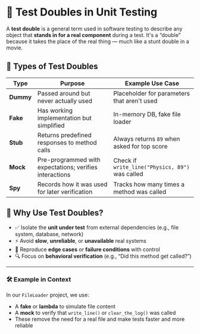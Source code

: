 # 🧪 Test Doubles in Unit Testing

A **test double** is a general term used in software testing to describe any object that **stands in for a real component** during a test. It's a “double” because it takes the place of the real thing — much like a stunt double in a movie.

## 🔁 Types of Test Doubles

| Type      | Purpose                                       | Example Use Case                              |
|-----------|-----------------------------------------------|-----------------------------------------------|
| **Dummy** | Passed around but never actually used         | Placeholder for parameters that aren't used   |
| **Fake**  | Has working implementation but simplified     | In-memory DB, fake file loader                |
| **Stub**  | Returns predefined responses to method calls  | Always returns `89` when asked for top score  |
| **Mock**  | Pre-programmed with expectations; verifies interactions| Check if `write_line("Physics, 89")` was called |
| **Spy**   | Records how it was used for later verification| Tracks how many times a method was called     |

## 🧠 Why Use Test Doubles?

- ✅ Isolate the **unit under test** from external dependencies (e.g., file system, database, network)
- ⚡ Avoid **slow**, **unreliable**, or **unavailable** real systems
- 🔁 Reproduce **edge cases** or **failure conditions** with control
- 🔍 Focus on **behavioral verification** (e.g., “Did this method get called?”)

---

### 🛠 Example in Context

In our `FileLoader` project, we use:
- A **fake** or **lambda** to simulate file content
- A **mock** to verify that `write_line()` or `clear_the_log()` was called
- These remove the need for a real file and make tests faster and more reliable


